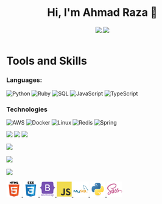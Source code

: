 <h1 align="center"> Hi, I'm Ahmad Raza 👋 </h1>

<div align="center">
<a href="#">
  <img align="center" src="https://github-readme-stats.vercel.app/api?username=AhmadR-Coder-max&count_private=true&show_icons=true&include_all_commits=true&hide_border=true&hide_title=true&hide=issues" />
</a>

<a href="#">
  <img align="center" src="https://github-readme-stats.vercel.app/api/top-langs/?username=AhmadR-Coder-max&langs_count=5&hide_title=true&hide_border=true" />
</a><br>
  
</div>
<!--   
<p><img src="https://komarev.com/ghpvc/?username=AhmadR-Coder-max&label=Profile%20views&color=0e75b6&style=flat"
    alt="AhmadR-coder-max" /> 
  </p> -->

<br>


<h1>Tools and Skills </h1>

<h3> Languages: </h3>

![Python](https://img.shields.io/badge/-Python-fbfbfb?&logo=Python)
![Ruby](https://img.shields.io/badge/-Ruby-000?&logo=Ruby)
![SQL](https://img.shields.io/badge/-SQL-fbfbfb?&logo=MySQL)
![JavaScript](https://img.shields.io/badge/-JavaScript-000?&logo=JavaScript)
![TypeScript](https://img.shields.io/badge/-TypeScript-fbfbfb?&logo=TypeScript)

### Technologies

![AWS](https://img.shields.io/badge/-AWS-000?&logo=Amazon-AWS&logoColor=F90)
![Docker](https://img.shields.io/badge/-Docker-000?&logo=Docker)
![Linux](https://img.shields.io/badge/-Linux-000?&logo=Linux)
![Redis](https://img.shields.io/badge/-Redis-000?&logo=Redis)
![Spring](https://img.shields.io/badge/-Spring-000?&logo=Spring)

![](https://img.shields.io/badge/Programming_Languages-Ruby_/_Python-informational?style=flat&logo=appveyor&logoColor=%2303fce3&color=2bbc8a)
![](https://img.shields.io/badge/FrameWork&message=RubyOnRails&color=2bbc8a)
![](https://img.shields.io/badge/Framework-Rails-informational?style=flat&logo=appveyor&logoColor=%2303fce3&color=FFC133)

![](https://img.shields.io/badge/Front_end-HTML_/_CSS_/_SCSS_/_Bootstrap_/_TailwindCSS_/_JavaSrcript_/_ES6_/_JQuery-informational?style=flat&logo=appveyor&logoColor=%2303fce3&color=FFC133)

![](https://img.shields.io/badge/Back_end-Ruby_/_SQL_/_MySQL_/_PostgreSQL_/_SQLite-informational?style=flat&logo=appveyor&logoColor=%2303fce3&color=69ABBD)

![](https://img.shields.io/badge/Job_Titles-Full_Stack_ROR_Developer_/_Software_Developer_/_Web_Developer-informational?style=flat&logo=appveyor&logoColor=%2303fce3&color=69ABBD)

<p align="left">
  
  <a href="https://www.w3.org/html/" target="_blank" rel="noreferrer"> 
    <img
      src="https://raw.githubusercontent.com/devicons/devicon/master/icons/html5/html5-original-wordmark.svg"
      alt="html5" width="40" height="40" />
  </a> 
  
  <a href="https://www.w3schools.com/css/" target="_blank" rel="noreferrer">
    <img
      src="https://raw.githubusercontent.com/devicons/devicon/master/icons/css3/css3-original-wordmark.svg" alt="css3"
      width="40" height="40" /> 
  </a>
  
  <a href="https://getbootstrap.com" target="_blank" rel="noreferrer">
    <img src="https://raw.githubusercontent.com/devicons/devicon/master/icons/bootstrap/bootstrap-plain-wordmark.svg" alt="bootstrap" width="40" height="40" /> 
  </a>
  
  <a href="https://developer.mozilla.org/en-US/docs/Web/JavaScript" target="_blank" rel="noreferrer">
    <img
      src="https://raw.githubusercontent.com/devicons/devicon/master/icons/javascript/javascript-original.svg"
      alt="javascript" width="40" height="40" />
  </a> 
  
  <a href="https://www.mysql.com/" target="_blank" rel="noreferrer">
    <img
      src="https://raw.githubusercontent.com/devicons/devicon/master/icons/mysql/mysql-original-wordmark.svg"
      alt="mysql" width="40" height="40" /> 
  </a> 

  <a href="https://www.python.org" target="_blank" rel="noreferrer">
    <img
      src="https://raw.githubusercontent.com/devicons/devicon/master/icons/python/python-original.svg" alt="python"
      width="40" height="40" /> 
  </a> 
  
  <a href="https://sass-lang.com" target="_blank" rel="noreferrer">
    <img
      src="https://raw.githubusercontent.com/devicons/devicon/master/icons/sass/sass-original.svg" alt="sass" width="40"
      height="40" /> 
  </a> 
</p>

<!-- <h3 align="left">Connect with me:</h3> -->
<!-- <p align="left"> -->
<!--   <a href="https://www.linkedin.com/in/-ahmad-raza/" target="blank"><img align="center"
      src="https://raw.githubusercontent.com/rahuldkjain/github-profile-readme-generator/master/src/images/icons/Social/linked-in-alt.svg"
      alt="adam pithewan" height="30" width="40" /></a> -->
<!--   <a href="https://fb.com/adam pithen wala" target="blank"><img align="center"
      src="https://raw.githubusercontent.com/rahuldkjain/github-profile-readme-generator/master/src/images/icons/Social/facebook.svg"
      alt="adam pithen wala" height="30" width="40" /></a>
  <a href="https://instagram.com/_._.adam._" target="blank"><img align="center"
      src="https://raw.githubusercontent.com/rahuldkjain/github-profile-readme-generator/master/src/images/icons/Social/instagram.svg"
      alt="_._.adam._" height="30" width="40" /></a>
  <a href="https://www.hackerrank.com/adampithewan" target="blank"><img align="center"
      src="https://raw.githubusercontent.com/rahuldkjain/github-profile-readme-generator/master/src/images/icons/Social/hackerrank.svg"
      alt="adampithewan" height="30" width="40" /></a>
 <a href="https://twitter.com/adam_pithenwala" target="blank"><img align="center"
      src="https://raw.githubusercontent.com/rahuldkjain/github-profile-readme-generator/master/src/images/icons/Social/twitter.svg"
      alt="adampithewan" height="30" width="40" /></a> -->
<!-- </p> -->

<br>
